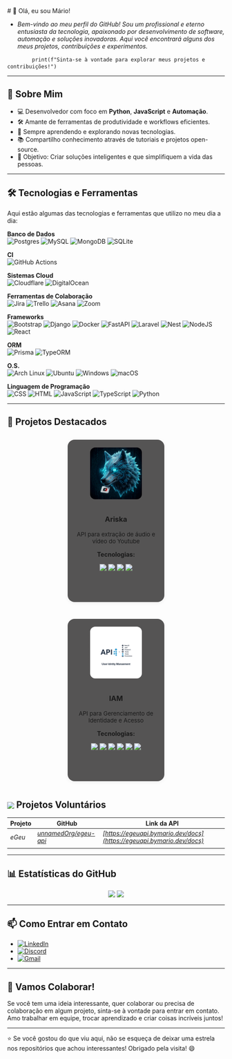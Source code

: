<link rel="stylesheet" href="./assets/css/style.css">
# 👋 Olá, eu sou Mário!


- *Bem-vindo ao meu perfil do GitHub! Sou um profissional e eterno entusiasta da tecnologia, apaixonado por desenvolvimento de software, automação e soluções inovadoras. Aqui você encontrará alguns dos meus projetos, contribuições e experimentos.*

```
        print(f"Sinta-se à vontade para explorar meus projetos e contribuições!")
```
---

## 🚀 Sobre Mim

- 💻 Desenvolvedor com foco em **Python**, **JavaScript** e **Automação**.
- 🛠️ Amante de ferramentas de produtividade e workflows eficientes.
- 🌱 Sempre aprendendo e explorando novas tecnologias.
- 📚 Compartilho conhecimento através de tutoriais e projetos open-source.
- 🎯 Objetivo: Criar soluções inteligentes e que simplifiquem a vida das pessoas.

---

## 🛠️ Tecnologias e Ferramentas

Aqui estão algumas das tecnologias e ferramentas que utilizo no meu dia a dia:

**Banco de Dados**  
![Postgres](https://img.shields.io/badge/Postgres-%23316192.svg?logo=postgresql&logoColor=white) ![MySQL](https://img.shields.io/badge/MySQL-4479A1?logo=mysql&logoColor=fff) ![MongoDB](https://img.shields.io/badge/MongoDB-%234ea94b.svg?logo=mongodb&logoColor=white) ![SQLite](https://img.shields.io/badge/SQLite-%2307405e.svg?logo=sqlite&logoColor=white)

**CI**  
![GitHub Actions](https://img.shields.io/badge/GitHub_Actions-2088FF?logo=github-actions&logoColor=white)

**Sistemas Cloud**  
![Cloudflare](https://img.shields.io/badge/Cloudflare-F38020?logo=Cloudflare&logoColor=white) ![DigitalOcean](https://img.shields.io/badge/DigitalOcean-%230167ff.svg?logo=digitalOcean&logoColor=white)

**Ferramentas de Colaboração**  
![Jira](https://img.shields.io/badge/Jira-0052CC?logo=jira&logoColor=fff) ![Trello](https://img.shields.io/badge/Trello-0052CC?logo=trello&logoColor=fff) ![Asana](https://img.shields.io/badge/Asana-F06A6A?logo=asana&logoColor=fff) ![Zoom](https://img.shields.io/badge/Zoom-2D8CFF?logo=zoom&logoColor=white)

**Frameworks**  
![Bootstrap](https://img.shields.io/badge/Bootstrap-7952B3?logo=bootstrap&logoColor=fff) ![Django](https://img.shields.io/badge/Django-%23092E20.svg?logo=django&logoColor=white) ![Docker](https://img.shields.io/badge/Docker-2496ED?logo=docker&logoColor=fff) ![FastAPI](https://img.shields.io/badge/FastAPI-009485.svg?logo=fastapi&logoColor=white) ![Laravel](https://img.shields.io/badge/Laravel-%23FF2D20.svg?logo=laravel&logoColor=white) ![Nest](https://img.shields.io/badge/Nest.js-%23E0234E.svg?logo=nestjs&logoColor=white) ![NodeJS](https://img.shields.io/badge/Node.js-6DA55F?logo=node.js&logoColor=white) ![React](https://img.shields.io/badge/React-%2320232a.svg?logo=react&logoColor=%2361DAFB)

**ORM**  
![Prisma](https://img.shields.io/badge/Prisma-2D3748?logo=prisma&logoColor=white) ![TypeORM](https://img.shields.io/badge/TypeORM-FE0803?logo=typeorm&logoColor=fff) 

**O.S.**  
![Arch Linux](https://img.shields.io/badge/Arch%20Linux-1793D1?logo=arch-linux&logoColor=fff) ![Ubuntu](https://img.shields.io/badge/Ubuntu-E95420?logo=ubuntu&logoColor=white) ![Windows](https://custom-icon-badges.demolab.com/badge/Windows-0078D6?logo=windows11&logoColor=white) ![macOS](https://img.shields.io/badge/macOS-000000?logo=apple&logoColor=F0F0F0)

**Linguagem de Programação**  
![CSS](https://img.shields.io/badge/CSS-1572B6?logo=css3&logoColor=fff) ![HTML](https://img.shields.io/badge/HTML-%23E34F26.svg?logo=html5&logoColor=white) ![JavaScript](https://img.shields.io/badge/JavaScript-F7DF1E?logo=javascript&logoColor=000) ![TypeScript](https://img.shields.io/badge/TypeScript-3178C6?logo=typescript&logoColor=fff)  ![Python](https://img.shields.io/badge/Python-3776AB?logo=python&logoColor=fff)       
 
---

## 🌟 Projetos Destacados

<div align="center" style="display: flex; flex-wrap: wrap; gap: 15px; justify-content: center;">

<!-- Projeto Ariska -->
<a href="https://github.com/byMarinho/ariska" style="text-decoration: none; color: inherit;">
  <div align="center" style="width: 200px; min-height: 340px; border-radius: 16px; box-shadow: 0 2px 8px #0001; background:rgb(85, 84, 84); margin: 12px; padding: 18px 12px; display: inline-block; vertical-align: top;">
    <img src="./assets/img/ariska.jpeg" width="120" height="120" style="border-radius: 12px; margin-bottom: 10px;" alt="Ariska logo">
    <h3>Ariska</h3>
    <p style="font-size: 0.95em;">API para extração de áudio e vídeo do Youtube</p>
    <p><strong>Tecnologias:</strong></p>
    <p>
      <img src="https://img.shields.io/badge/Python-3776AB?logo=python&logoColor=fff">
      <img src="https://img.shields.io/badge/Streamlit-FF4B4B?logo=streamlit&logoColor=fff">
      <img src="https://img.shields.io/badge/FastAPI-009485.svg?logo=fastapi&logoColor=white">
      <img src="https://img.shields.io/badge/Docker-2496ED?logo=docker&logoColor=fff">
    </p>
  </div>
</a>

<!-- Projeto IAM -->
<a href="https://github.com/byMarinho/apiiam" style="text-decoration: none; color: inherit;">
  <div align="center" style="width: 200px; min-height: 340px; border-radius: 16px; box-shadow: 0 2px 8px #0001; background: rgb(85, 84, 84); margin: 12px; padding: 18px 12px; display: inline-block; vertical-align: top;">
    <img src="./assets/img/iam.jpeg" width="120" height="120" style="border-radius: 12px; margin-bottom: 10px;" alt="IAM logo">
    <h3>IAM</h3>
    <p style="font-size: 0.95em;">API para Gerenciamento de Identidade e Acesso</p>
    <p><strong>Tecnologias:</strong></p>
    <p>
      <img src="https://img.shields.io/badge/TypeScript-3178C6?logo=typescript&logoColor=fff">
      <img src="https://img.shields.io/badge/NestJS-E0234E?logo=nestjs&logoColor=fff">
      <img src="https://img.shields.io/badge/TypeORM-FE0803?logo=typeorm&logoColor=fff">
      <img src="https://img.shields.io/badge/Scalar%20Doc-4F4F4F?logo=scalar&logoColor=fff">
      <img src="https://img.shields.io/badge/Jest-C21325?logo=jest&logoColor=fff">
      <img src="https://img.shields.io/badge/PostgreSQL-316192?logo=postgresql&logoColor=fff">
    </p>
  </div>
</a>

</div>

## <img src="https://img.shields.io/badge/-🤝-gray" width="28" style="vertical-align: middle;"/> Projetos Voluntários

| Projeto   | GitHub | Link da API |
|-----------|--------|-------------|
| *eGeu*    | *[unnamedOrg/egeu-api](https://github.com/unnamedorg2024/egeu-api/tree/develop)* | *[https://egeuapi.bymario.dev/docs](https://egeuapi.bymario.dev/docs)* |
|        |  |  |


---

## 📊 Estatísticas do GitHub

<div align="center">
<img src="https://github-readme-stats.vercel.app/api?username=byMarinho&show_icons=true&theme=dark&hide_border=true">  

<img src="https://github-readme-stats.vercel.app/api/top-langs/?username=byMarinho&layout=compact&theme=dark&hide_border=true">
<hr>
</div>


## 📫 Como Entrar em Contato

- [![LinkedIn](https://custom-icon-badges.demolab.com/badge/LinkedIn-0A66C2?logo=linkedin-white&logoColor=fff)](https://www.linkedin.com/in/marionascimentojunior/)
- [![Discord](https://img.shields.io/badge/Discord-%235865F2.svg?&logo=discord&logoColor=white)](https://discord.gg/kuNpeA9T)
- [![Gmail](https://img.shields.io/badge/Gmail-D14836?logo=gmail&logoColor=white)](mailto:marionascimentotj@gmail.com)

---

## 🤝 Vamos Colaborar!

Se você tem uma ideia interessante, quer colaborar ou precisa de colaboração em algum projeto, sinta-se à vontade para entrar em contato. Amo trabalhar em equipe, trocar aprendizado e criar coisas incríveis juntos!

---

⭐️ Se você gostou do que viu aqui, não se esqueça de deixar uma estrela nos repositórios que achou interessantes! Obrigado pela visita! 😄